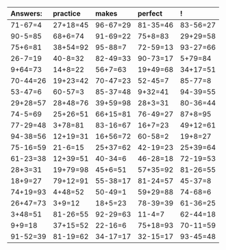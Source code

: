 | Answers: | practice | makes | perfect | ! |
| :--- | :--- | :--- | :--- | :--- |
| 71-67=4 | 27+18=45 | 96-67=29 | 81-35=46 | 83-56=27 | 
| 90-5=85 | 68+6=74 | 91-69=22 | 75+8=83 | 29+29=58 | 
| 75+6=81 | 38+54=92 | 95-88=7 | 72-59=13 | 93-27=66 | 
| 26-7=19 | 40-8=32 | 82-49=33 | 90-73=17 | 5+79=84 | 
| 9+64=73 | 14+8=22 | 56+7=63 | 19+49=68 | 34+17=51 | 
| 70-44=26 | 19+23=42 | 70-47=23 | 52-45=7 | 85-77=8 | 
| 53-47=6 | 60-57=3 | 85-37=48 | 9+32=41 | 94-39=55 | 
| 29+28=57 | 28+48=76 | 39+59=98 | 28+3=31 | 80-36=44 | 
| 74-5=69 | 25+26=51 | 66+15=81 | 76-49=27 | 87+8=95 | 
| 77-29=48 | 3+78=81 | 83-16=67 | 16+7=23 | 49+12=61 | 
| 94-38=56 | 12+19=31 | 16+56=72 | 60-58=2 | 19+8=27 | 
| 75-16=59 | 21-6=15 | 25+37=62 | 42-19=23 | 25+39=64 | 
| 61-23=38 | 12+39=51 | 40-34=6 | 46-28=18 | 72-19=53 | 
| 28+3=31 | 19+79=98 | 45+6=51 | 57+35=92 | 81-26=55 | 
| 18+9=27 | 79+12=91 | 55-38=17 | 81-24=57 | 45-37=8 | 
| 74+19=93 | 4+48=52 | 50-49=1 | 59+29=88 | 74-68=6 | 
| 26+47=73 | 3+9=12 | 18+5=23 | 78-39=39 | 61-36=25 | 
| 3+48=51 | 81-26=55 | 92-29=63 | 11-4=7 | 62-44=18 | 
| 9+9=18 | 37+15=52 | 22-16=6 | 75+18=93 | 70-11=59 | 
| 91-52=39 | 81-19=62 | 34-17=17 | 32-15=17 | 93-45=48 | 
